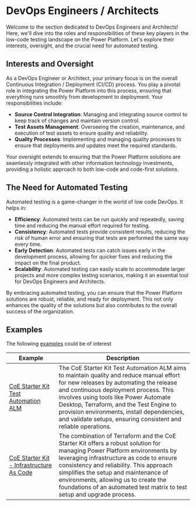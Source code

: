 # DevOps Engineers / Architects

Welcome to the section dedicated to DevOps Engineers and Architects! Here, we'll dive into the roles and responsibilities of these key players in the low-code testing landscape on the Power Platform. Let's explore their interests, oversight, and the crucial need for automated testing.

## Interests and Oversight

As a DevOps Engineer or Architect, your primary focus is on the overall Continuous Integration / Deployment (CI/CD) process. You play a pivotal role in integrating the Power Platform into this process, ensuring that everything runs smoothly from development to deployment. Your responsibilities include:

- **Source Control Integration**: Managing and integrating source control to keep track of changes and maintain version control.
- **Test Assets Management**: Overseeing the creation, maintenance, and execution of test assets to ensure quality and reliability.
- **Quality Processes**: Implementing and managing quality processes to ensure that deployments and updates meet the required standards.

Your oversight extends to ensuring that the Power Platform solutions are seamlessly integrated with other information technology investments, providing a holistic approach to both low-code and code-first solutions.

## The Need for Automated Testing

Automated testing is a game-changer in the world of low code DevOps. It helps in:

- **Efficiency**: Automated tests can be run quickly and repeatedly, saving time and reducing the manual effort required for testing.
- **Consistency**: Automated tests provide consistent results, reducing the risk of human error and ensuring that tests are performed the same way every time.
- **Early Detection**: Automated tests can catch issues early in the development process, allowing for quicker fixes and reducing the impact on the final product.
- **Scalability**: Automated testing can easily scale to accommodate larger projects and more complex testing scenarios, making it an essential tool for DevOps Engineers and Architects.

By embracing automated testing, you can ensure that the Power Platform solutions are robust, reliable, and ready for deployment. This not only enhances the quality of the solutions but also contributes to the overall success of the organization.

## Examples

The following <a href="/powerfuldev-testing/examples">examples</a> could be of interest

| Example | Description |
|---------|-------------|
| [CoE Starter Kit Test Automation ALM](../examples/coe-kit-test-automation-alm.md) | The CoE Starter Kit Test Automation ALM aims to maintain quality and reduce manual effort for new releases by automating the release and continuous deployment process. This involves using tools like Power Automate Desktop, Terraform, and the Test Engine to provision environments, install dependencies, and validate setups, ensuring consistent and reliable operations.
| [CoE Starter Kit -  Infrastructure As Code](../examples/coe-kit-infrastructure-as-code.md) | The combination of Terraform and the CoE Starter Kit offers a robust solution for managing Power Platform environments by leveraging infrastructure as code to ensure consistency and reliability. This approach simplifies the setup and maintenance of environments, allowing us to create the foundations of an automated test matrix to test setup and upgrade process. 